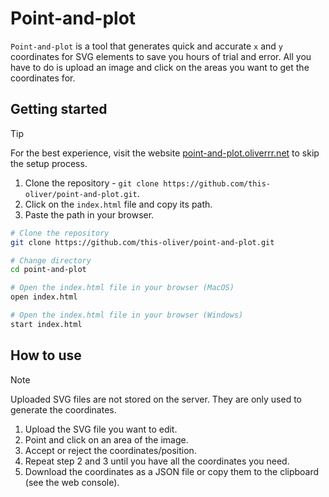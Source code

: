 # Point-and-plot

`Point-and-plot` is a tool that generates quick and accurate `x` and `y` coordinates for SVG elements to save you hours of trial and error. All you have to do is upload an image and click on the areas you want to get the coordinates for.

## Getting started

> [!TIP]
> For the best experience, visit the website [point-and-plot.oliverrr.net](https://point-and-plot.oliverrr.net) to skip the setup process.

1. Clone the repository - `git clone https://github.com/this-oliver/point-and-plot.git`.
2. Click on the `index.html` file and copy its path.
3. Paste the path in your browser.

```bash
# Clone the repository
git clone https://github.com/this-oliver/point-and-plot.git

# Change directory
cd point-and-plot

# Open the index.html file in your browser (MacOS)
open index.html

# Open the index.html file in your browser (Windows)
start index.html
```

## How to use

> [!NOTE]
> Uploaded SVG files are not stored on the server. They are only used to generate the coordinates.

1. Upload the SVG file you want to edit.
2. Point and click on an area of the image.
3. Accept or reject the coordinates/position.
4. Repeat step 2 and 3 until you have all the coordinates you need.
5. Download the coordinates as a JSON file or copy them to the clipboard (see the web console).
